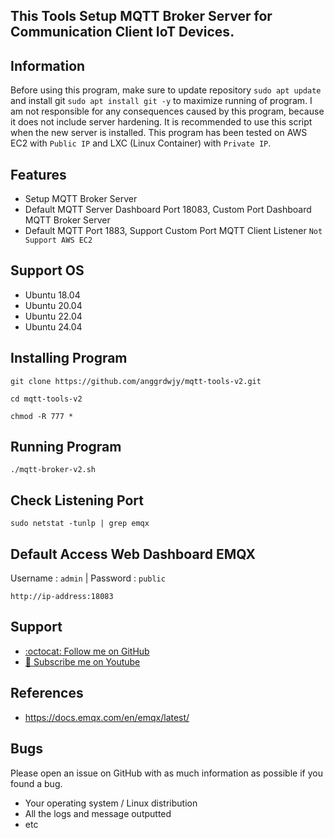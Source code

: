 ## This Tools Setup MQTT Broker Server for Communication Client IoT Devices.

## Information

Before using this program, make sure to update repository `sudo apt update` and install git `sudo apt install git -y` to maximize running of program. I am not responsible for any consequences caused by this program, because it does not include server hardening. It is recommended to use this script when the new server is installed. This program has been tested on AWS EC2 with `Public IP` and LXC (Linux Container) with `Private IP`.

## Features
* Setup MQTT Broker Server
* Default MQTT Server Dashboard Port 18083, Custom Port Dashboard MQTT Broker Server
* Default MQTT Port 1883, Support Custom Port MQTT Client Listener `Not Support AWS EC2`

## Support OS
* Ubuntu 18.04
* Ubuntu 20.04
* Ubuntu 22.04
* Ubuntu 24.04

## Installing Program
```
git clone https://github.com/anggrdwjy/mqtt-tools-v2.git
```
```
cd mqtt-tools-v2
```
```
chmod -R 777 *
```

## Running Program
```
./mqtt-broker-v2.sh
```

## Check Listening Port
```
sudo netstat -tunlp | grep emqx
```

## Default Access Web Dashboard EMQX

Username : `admin` | Password : `public`
```
http://ip-address:18083
```

## Support

* [:octocat: Follow me on GitHub](https://github.com/anggrdwjy)
* [🔔 Subscribe me on Youtube](https://www.youtube.com/@anggarda.wijaya)

## References

* https://docs.emqx.com/en/emqx/latest/

## Bugs

Please open an issue on GitHub with as much information as possible if you found a bug.
* Your operating system / Linux distribution
* All the logs and message outputted
* etc
